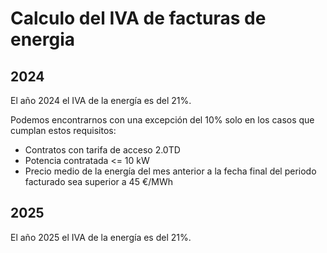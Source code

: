 # Calculo del IVA de facturas de energia

## 2024

El año 2024 el IVA de la energía es del 21%.

Podemos encontrarnos con una excepción del 10% solo en los casos que cumplan estos requisitos:

- Contratos con tarifa de acceso 2.0TD
- Potencia contratada \<= 10 kW
- Precio medio de la energía del mes anterior a la fecha final del periodo facturado sea superior a 45 €/MWh

## 2025

El año 2025 el IVA de la energía es del 21%.
